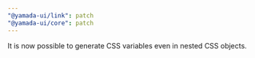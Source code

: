 ```yaml
---
"@yamada-ui/link": patch
"@yamada-ui/core": patch
---
```


It is now possible to generate CSS variables even in nested CSS objects.
